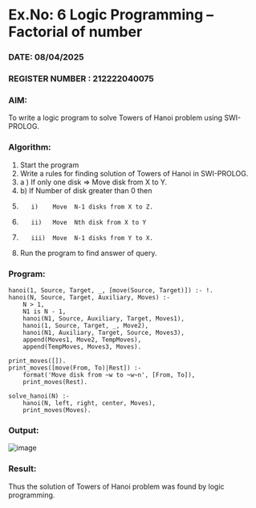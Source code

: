 # Ex.No: 6   Logic Programming – Factorial of number   
### DATE: 08/04/2025                                                                    
### REGISTER NUMBER : 212222040075
### AIM: 
To  write  a logic program  to solve Towers of Hanoi problem  using SWI-PROLOG. 
### Algorithm:
1. Start the program
2.  Write a rules for finding solution of Towers of Hanoi in SWI-PROLOG.
3.  a )	If only one disk  => Move disk from X to Y.
4.  b)	If Number of disk greater than 0 then
5.        i)	Move  N-1 disks from X to Z.
6.        ii)	Move  Nth disk from X to Y
7.        iii)	Move  N-1 disks from Y to X.
8. Run the program  to find answer of  query.

### Program:
```
hanoi(1, Source, Target, _, [move(Source, Target)]) :- !.
hanoi(N, Source, Target, Auxiliary, Moves) :-
    N > 1,
    N1 is N - 1,
    hanoi(N1, Source, Auxiliary, Target, Moves1),
    hanoi(1, Source, Target, _, Move2),
    hanoi(N1, Auxiliary, Target, Source, Moves3),
    append(Moves1, Move2, TempMoves),
    append(TempMoves, Moves3, Moves).

print_moves([]).
print_moves([move(From, To)|Rest]) :-
    format('Move disk from ~w to ~w~n', [From, To]),
    print_moves(Rest).

solve_hanoi(N) :-
    hanoi(N, left, right, center, Moves),
    print_moves(Moves).

```
### Output:

![image](https://github.com/user-attachments/assets/e3b1dc2c-52b9-4d14-85bd-3ea0a477f4f8)

### Result:
Thus the solution of Towers of Hanoi problem was found by logic programming.
